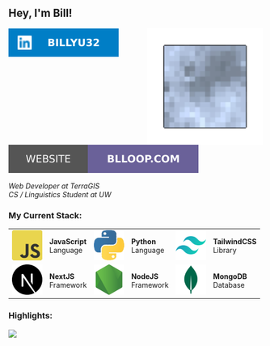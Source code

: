 <h2> Hey, I'm Bill!</h2>
<img align="right" src="assets/moon.gif" width="230">

[![linkedin](assets/linkedin.svg)](https://linkedin.com/in/billyu32)
[![website](assets/website.svg)](https://blloop.com)

<p><em>Web Developer at TerraGIS</br>CS / Linguistics Student at UW</em></p>

### My Current Stack:
<table>
  <tr>
    <td><a href="#" style="pointer-events: none;">
      <img src="logo/javscript.png" width="60px" height="60px" href="#">
    </a></td>
    <td><b>JavaScript</b><br>Language</td>
    <td><a href="#" style="pointer-events: none;">
      <img src="logo/python.png" width="60px" height="60px" href="#">
    </a></td>
    <td><b>Python</b><br>Language</td>
    <td><a href="#" style="pointer-events: none;">
      <img src="logo/tailwind.png" width="60px" height="60px" href="#">
    </a></td>
    <td><b>TailwindCSS</b><br>Library</td>
  </tr>
  <tr>
    <td><a href="#" style="pointer-events: none;">
      <img src="logo/nextjs.png" width="60px" height="60px" href="#">
    </a></td>
    <td><b>NextJS</b><br>Framework</td>
   <td><a href="#" style="pointer-events: none;">
      <img src="logo/nodejs.png" width="60px" height="60px" href="#">
    </a></td>
    <td><b>NodeJS</b><br>Framework</td>
    <td><a href="#" style="pointer-events: none;">
      <img src="logo/mongodb.png" width="60px" height="60px" href="#">
    </a></td>
    <td><b>MongoDB</b><br>Database</td>
  </tr>
</table>

### Highlights:
<a href="#" style="pointer-events: none;"><img align="center" src="http://github-readme-streak-stats.herokuapp.com?user=blloop&theme=onedark-duo"/></a>
